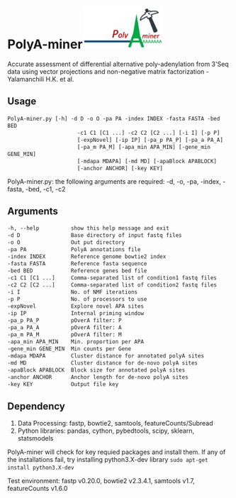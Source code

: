 # PolyA-miner<img src = "img/PolyA-miner_logo.png" width="180"> 
Accurate assessment of differential alternative poly-adenylation from 3'Seq data using vector projections and non-negative matrix factorization -Yalamanchili H.K. et al.

## Usage
```
PolyA-miner.py [-h] -d D -o O -pa PA -index INDEX -fasta FASTA -bed BED
                      -c1 C1 [C1 ...] -c2 C2 [C2 ...] [-i I] [-p P]
                      [-expNovel] [-ip IP] [-pa_p PA_P] [-pa_a PA_A]
                      [-pa_m PA_M] [-apa_min APA_MIN] [-gene_min GENE_MIN]
                      [-mdapa MDAPA] [-md MD] [-apaBlock APABLOCK]
                      [-anchor ANCHOR] [-key KEY]
  ```

PolyA-miner.py: the following arguments are required: -d, -o, -pa, -index, -fasta, -bed, -c1, -c2   

## Arguments  
  ```
  -h, --help          show this help message and exit
  -d D                Base directory of input fastq files
  -o O                Out put directory
  -pa PA              PolyA annotations file
  -index INDEX        Reference genome bowtie2 index
  -fasta FASTA        Reference fasta sequence
  -bed BED            Reference genes bed file
  -c1 C1 [C1 ...]     Comma-separated list of condition1 fastq files
  -c2 C2 [C2 ...]     Comma-separated list of condition2 fastq files
  -i I                No. of NMF iterations
  -p P                No. of processors to use
  -expNovel           Explore novel APA sites
  -ip IP              Internal priming window
  -pa_p PA_P          pOverA filter: P
  -pa_a PA_A          pOverA filter: A
  -pa_m PA_M          pOverA filter: M
  -apa_min APA_MIN    Min. proportion per APA
  -gene_min GENE_MIN  Min counts per Gene
  -mdapa MDAPA        Cluster distance for annotated polyA sites
  -md MD              Cluster distance for de-novo polyA sites
  -apaBlock APABLOCK  Block size for annotated polyA sites
  -anchor ANCHOR      Anchor length for de-novo polyA sites
  -key KEY            Output file key
  ```
  
## Dependency
1) Data Processing: fastp, bowtie2, samtools, featureCounts/Subread    
2) Python libraries: pandas, cython, pybedtools, scipy, sklearn, statsmodels    

PolyA-miner will check for key requied packages and install them. If any of the installations fail, try installing python3.X-dev library ```sudo apt-get install python3.X-dev```  

Test environment: fastp v0.20.0, bowtie2 v2.3.4.1, samtools v1.7, featureCounts v1.6.0
